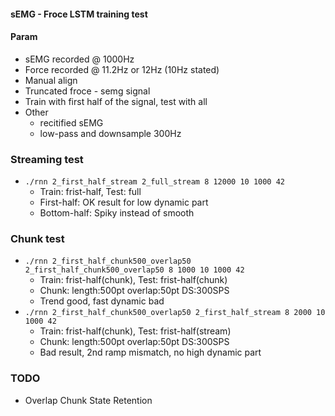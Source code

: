 #### sEMG - Froce LSTM training test


#### Param
* sEMG recorded @ 1000Hz
* Force recorded @ 11.2Hz or 12Hz (10Hz stated)
* Manual align
* Truncated froce - semg signal
* Train with first half of the signal, test with all
* Other
  * recitified sEMG
  * low-pass and downsample 300Hz

### Streaming test
* `./rnn 2_first_half_stream 2_full_stream 8 12000 10 1000 42`
  * Train: frist-half, Test: full
  * First-half: OK result for low dynamic part
  * Bottom-half: Spiky instead of smooth


### Chunk test
* `./rnn 2_first_half_chunk500_overlap50 2_first_half_chunk500_overlap50 8 1000 10 1000 42`
  * Train: frist-half(chunk), Test: frist-half(chunk)
  * Chunk: length:500pt overlap:50pt DS:300SPS
  * Trend good, fast dynamic bad
* `./rnn 2_first_half_chunk500_overlap50 2_first_half_stream 8 2000 10 1000 42`
  * Train: frist-half(chunk), Test: frist-half(stream)
  * Chunk: length:500pt overlap:50pt DS:300SPS
  * Bad result, 2nd ramp mismatch, no high dynamic part


### TODO
* Overlap Chunk State Retention